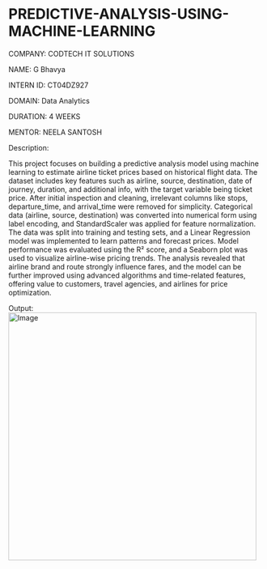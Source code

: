 # PREDICTIVE-ANALYSIS-USING-MACHINE-LEARNING

COMPANY: CODTECH IT SOLUTIONS

NAME: G Bhavya

INTERN ID: CT04DZ927

DOMAIN: Data Analytics

DURATION: 4 WEEKS

MENTOR: NEELA SANTOSH


Description:

This project focuses on building a predictive analysis model using machine learning to estimate airline ticket prices based on historical flight data. The dataset includes key features such as airline, source, destination, date of journey, duration, and additional info, with the target variable being ticket price. After initial inspection and cleaning, irrelevant columns like stops, departure_time, and arrival_time were removed for simplicity. Categorical data (airline, source, destination) was converted into numerical form using label encoding, and StandardScaler was applied for feature normalization. The data was split into training and testing sets, and a Linear Regression model was implemented to learn patterns and forecast prices. Model performance was evaluated using the R² score, and a Seaborn plot was used to visualize airline-wise pricing trends. The analysis revealed that airline brand and route strongly influence fares, and the model can be further improved using advanced algorithms and time-related features, offering value to customers, travel agencies, and airlines for price optimization.

Output:
<img width="490" height="490" alt="Image" src="https://github.com/user-attachments/assets/1486f9d4-4be9-4464-aff8-db432eab87ba" />

